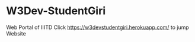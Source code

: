 # W3Dev-StudentGiri
Web Portal of IIITD
Click https://w3devstudentgiri.herokuapp.com/ to jump Website
